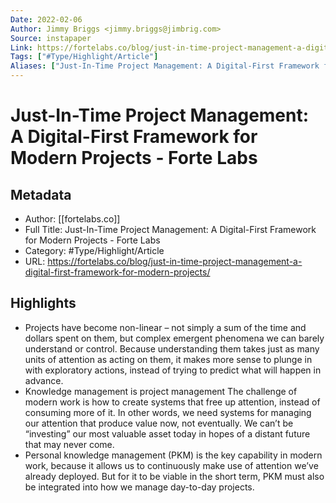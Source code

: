 ```yaml
---
Date: 2022-02-06
Author: Jimmy Briggs <jimmy.briggs@jimbrig.com>
Source: instapaper
Link: https://fortelabs.co/blog/just-in-time-project-management-a-digital-first-framework-for-modern-projects/
Tags: ["#Type/Highlight/Article"]
Aliases: ["Just-In-Time Project Management: A Digital-First Framework for Modern Projects - Forte Labs", "Just-In-Time Project Management: A Digital-First Framework for Modern Projects - Forte Labs"]
---
```

# Just-In-Time Project Management: A Digital-First Framework for Modern Projects - Forte Labs

## Metadata
- Author: [[fortelabs.co]]
- Full Title: Just-In-Time Project Management: A Digital-First Framework for Modern Projects - Forte Labs
- Category: #Type/Highlight/Article
- URL: https://fortelabs.co/blog/just-in-time-project-management-a-digital-first-framework-for-modern-projects/

## Highlights
- Projects have become non-linear – not simply a sum of the time and dollars spent on them, but complex emergent phenomena we can barely understand or control. Because understanding them takes just as many units of attention as acting on them, it makes more sense to plunge in with exploratory actions, instead of trying to predict what will happen in advance.
- Knowledge management is project management
  The challenge of modern work is how to create systems that free up attention, instead of consuming more of it.
  In other words, we need systems for managing our attention that produce value now, not eventually. We can’t be “investing” our most valuable asset today in hopes of a distant future that may never come.
- Personal knowledge management (PKM) is the key capability in modern work, because it allows us to continuously make use of attention we’ve already deployed. But for it to be viable in the short term, PKM must also be integrated into how we manage day-to-day projects.
